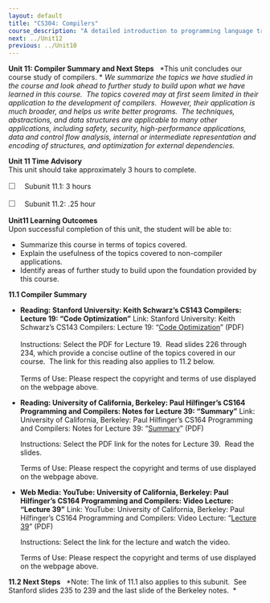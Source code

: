 ```yaml
---
layout: default
title: "CS304: Compilers"
course_description: "A detailed introduction to programming language translation, including the functions and general organization of compiler design and interpreters. Focuses on the study of syntax, semantics, ambiguities, procedures replication, iteration, and recursion in these languages."
next: ../Unit12
previous: ../Unit10
---
```

**Unit 11: Compiler Summary and Next Steps** <span id="11"></span> 
*This unit concludes our course study of compilers. * *We summarize the
topics we have studied in the course and look ahead to further study to
build upon what we have learned in this course.  The topics covered may
at first seem limited in their application to the development of
compilers.  However, their application is much broader, and helps us
write better programs.  The techniques, abstractions, and data
structures are applicable to many other applications, including safety,
security, high-performance applications, data and control flow analysis,
internal or intermediate representation and encoding of structures, and
optimization for external dependencies.*

**Unit 11 Time Advisory**  
This unit should take approximately 3 hours to complete.  
  
 <span
style="color: rgb(85, 85, 85); font-family: 'Myriad Pro', 'Gill Sans', 'Gill Sans MT', Calibri, sans-serif; font-size: 16px; line-height: 21px; text-align: left; -webkit-text-size-adjust: none; ">☐
   </span>Subunit 11.1: 3 hours  
  
 <span
style="color: rgb(85, 85, 85); font-family: 'Myriad Pro', 'Gill Sans', 'Gill Sans MT', Calibri, sans-serif; font-size: 16px; line-height: 21px; text-align: left; -webkit-text-size-adjust: none; ">☐
   </span>Subunit 11.2: .25 hour

**Unit11 Learning Outcomes**  
Upon successful completion of this unit, the student will be able to:  
  
-   <span dir="LTR">Summarize this course in terms of topics
    covered.</span>
-   <span dir="LTR">Explain the usefulness of the topics covered to
    non-compiler applications.  </span>
-   <span dir="LTR">Identify areas of further study to build upon the
    foundation provided by this course.</span>

**11.1 Compiler Summary** <span id="11.1"></span> 
-   **Reading: Stanford University: Keith Schwarz’s CS143 Compilers:
    Lecture 19: “Code Optimization”**
    Link: Stanford University: Keith Schwarz’s CS143 Compilers: Lecture
    19: “[Code
    Optimization](http://www.keithschwarz.com/cs143/WWW/sum2011/)”
    (PDF)  
        
     Instructions: Select the PDF for Lecture 19.  Read slides 226
    through 234, which provide a concise outline of the topics covered
    in our course.  The link for this reading also applies to 11.2
    below.   
        
     Terms of Use: Please respect the copyright and terms of use
    displayed on the webpage above.

-   **Reading: University of California, Berkeley: Paul Hilfinger’s
    CS164 Programming and Compilers: Notes for Lecture 39: “Summary”**
    Link: University of California, Berkeley: Paul Hilfinger’s CS164
    Programming and Compilers: Notes for Lecture 39:
    “[Summary](http://inst.eecs.berkeley.edu/~cs164/sp11/lectures/)”
    (PDF)  
      
     Instructions: Select the PDF link for the notes for Lecture 39. 
    Read the slides.  
      
     Terms of Use: Please respect the copyright and terms of use
    displayed on the webpage above.

-   **Web Media: YouTube: University of California, Berkeley: Paul
    Hilfinger’s CS164 Programming and Compilers: Video Lecture: “Lecture
    39”**
    Link: YouTube: University of California, Berkeley: Paul Hilfinger’s
    CS164 Programming and Compilers: Video Lecture: “[Lecture
    39](http://www.youtube.com/watch?v=FdVWvI_NMXI)” (PDF)  
      
     Instructions: Select the link for the lecture and watch the
    video.   
      
     Terms of Use: Please respect the copyright and terms of use
    displayed on the webpage above.

**11.2 Next Steps** <span id="11.2"></span> 
*Note: The link of 11.1 also applies to this subunit.  See Stanford
slides 235 to 239 and the last slide of the Berkeley notes.  *


